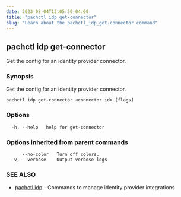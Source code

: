 ```yaml
---
date: 2023-08-04T13:05:50-04:00
title: "pachctl idp get-connector"
slug: "Learn about the pachctl_idp_get-connector command"
---
```


## pachctl idp get-connector

Get the config for an identity provider connector.

### Synopsis

Get the config for an identity provider connector.

```
pachctl idp get-connector <connector id> [flags]
```

### Options

```
  -h, --help   help for get-connector
```

### Options inherited from parent commands

```
      --no-color   Turn off colors.
  -v, --verbose    Output verbose logs
```

### SEE ALSO

* [pachctl idp](/commands/pachctl_idp/)	 - Commands to manage identity provider integrations

